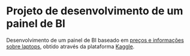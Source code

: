 # Projeto de desenvolvimento de um painel de BI
 Desenvolvimento de um painel de BI baseado em [preços e informações sobre laptops](https://www.kaggle.com/datasets/owm4096/laptop-prices), obtido através da plataforma [Kaggle](https://www.kaggle.com/).
